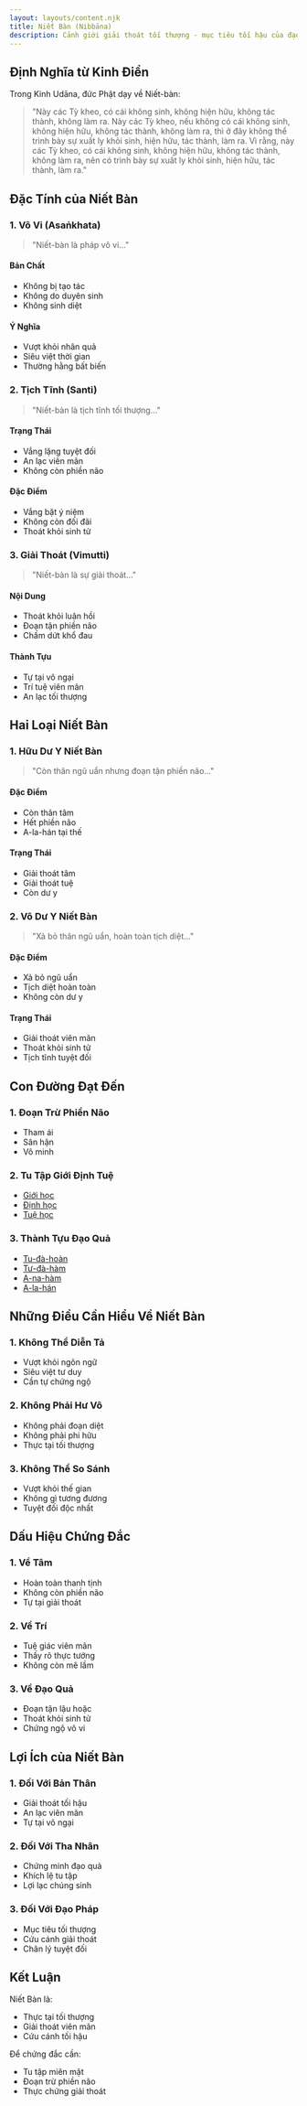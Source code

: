```yaml
---
layout: layouts/content.njk
title: Niết Bàn (Nibbāna)
description: Cảnh giới giải thoát tối thượng - mục tiêu tối hậu của đạo Phật
---
```


## Định Nghĩa từ Kinh Điển

Trong Kinh Udāna, đức Phật dạy về Niết-bàn:

> "Này các Tỳ kheo, có cái không sinh, không hiện hữu, không tác thành, không làm ra. Này các Tỳ kheo, nếu không có cái không sinh, không hiện hữu, không tác thành, không làm ra, thì ở đây không thể trình bày sự xuất ly khỏi sinh, hiện hữu, tác thành, làm ra. Vì rằng, này các Tỳ kheo, có cái không sinh, không hiện hữu, không tác thành, không làm ra, nên có trình bày sự xuất ly khỏi sinh, hiện hữu, tác thành, làm ra."

## Đặc Tính của Niết Bàn

### 1. Vô Vi (Asaṅkhata)
> "Niết-bàn là pháp vô vi..."

#### Bản Chất
- Không bị tạo tác
- Không do duyên sinh
- Không sinh diệt

#### Ý Nghĩa
- Vượt khỏi nhân quả
- Siêu việt thời gian
- Thường hằng bất biến

### 2. Tịch Tĩnh (Santi)
> "Niết-bàn là tịch tĩnh tối thượng..."

#### Trạng Thái
- Vắng lặng tuyệt đối
- An lạc viên mãn
- Không còn phiền não

#### Đặc Điểm
- Vắng bặt ý niệm
- Không còn đối đãi
- Thoát khỏi sinh tử

### 3. Giải Thoát (Vimutti)
> "Niết-bàn là sự giải thoát..."

#### Nội Dung
- Thoát khỏi luân hồi
- Đoạn tận phiền não
- Chấm dứt khổ đau

#### Thành Tựu
- Tự tại vô ngại
- Trí tuệ viên mãn
- An lạc tối thượng

## Hai Loại Niết Bàn

### 1. Hữu Dư Y Niết Bàn
> "Còn thân ngũ uẩn nhưng đoạn tận phiền não..."

#### Đặc Điểm
- Còn thân tâm
- Hết phiền não
- A-la-hán tại thế

#### Trạng Thái
- Giải thoát tâm
- Giải thoát tuệ
- Còn dư y

### 2. Vô Dư Y Niết Bàn
> "Xả bỏ thân ngũ uẩn, hoàn toàn tịch diệt..."

#### Đặc Điểm
- Xả bỏ ngũ uẩn
- Tịch diệt hoàn toàn
- Không còn dư y

#### Trạng Thái
- Giải thoát viên mãn
- Thoát khỏi sinh tử
- Tịch tĩnh tuyệt đối

## Con Đường Đạt Đến

### 1. Đoạn Trừ Phiền Não
- Tham ái
- Sân hận
- Vô minh

### 2. Tu Tập Giới Định Tuệ
- [Giới học](/content/tamhoc/)
- [Định học](/content/tamhoc/)
- [Tuệ học](/content/tamhoc/)

### 3. Thành Tựu Đạo Quả
- [Tu-đà-hoàn](/content/bon-thanh-qua/)
- [Tư-đà-hàm](/content/bon-thanh-qua/)
- [A-na-hàm](/content/bon-thanh-qua/)
- [A-la-hán](/content/bon-thanh-qua/)

## Những Điều Cần Hiểu Về Niết Bàn

### 1. Không Thể Diễn Tả
- Vượt khỏi ngôn ngữ
- Siêu việt tư duy
- Cần tự chứng ngộ

### 2. Không Phải Hư Vô
- Không phải đoạn diệt
- Không phải phi hữu
- Thực tại tối thượng

### 3. Không Thể So Sánh
- Vượt khỏi thế gian
- Không gì tương đương
- Tuyệt đối độc nhất

## Dấu Hiệu Chứng Đắc

### 1. Về Tâm
- Hoàn toàn thanh tịnh
- Không còn phiền não
- Tự tại giải thoát

### 2. Về Trí
- Tuệ giác viên mãn
- Thấy rõ thực tướng
- Không còn mê lầm

### 3. Về Đạo Quả
- Đoạn tận lậu hoặc
- Thoát khỏi sinh tử
- Chứng ngộ vô vi

## Lợi Ích của Niết Bàn

### 1. Đối Với Bản Thân
- Giải thoát tối hậu
- An lạc viên mãn
- Tự tại vô ngại

### 2. Đối Với Tha Nhân
- Chứng minh đạo quả
- Khích lệ tu tập
- Lợi lạc chúng sinh

### 3. Đối Với Đạo Pháp
- Mục tiêu tối thượng
- Cứu cánh giải thoát
- Chân lý tuyệt đối

## Kết Luận

Niết Bàn là:
- Thực tại tối thượng
- Giải thoát viên mãn
- Cứu cánh tối hậu

Để chứng đắc cần:
- Tu tập miên mật
- Đoạn trừ phiền não
- Thực chứng giải thoát
